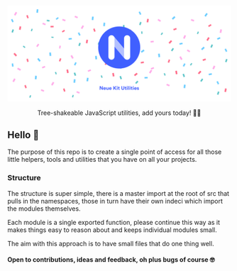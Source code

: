 ![Hero](https://github.com/neuekit/utilities/raw/master/hero.png)

<p align="center">
Tree-shakeable JavaScript utilities, add yours today! 🧑‍💻
</p>

## Hello 👋

The purpose of this repo is to create a single point of access for all those little helpers, tools and utilities that you have on all your projects.

### Structure

The structure is super simple, there is a master import at the root of src that pulls in the namespaces, those in turn have their own indeci which import the modules themselves.

Each module is a single exported function, please continue this way as it makes things easy to reason about and keeps individual modules small.

The aim with this approach is to have small files that do one thing well.

#### Open to contributions, ideas and feedback, oh plus bugs of course 🤓
